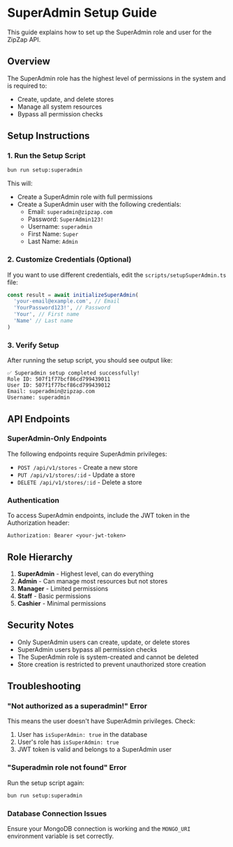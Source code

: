 # SuperAdmin Setup Guide

This guide explains how to set up the SuperAdmin role and user for the ZipZap API.

## Overview

The SuperAdmin role has the highest level of permissions in the system and is required to:

- Create, update, and delete stores
- Manage all system resources
- Bypass all permission checks

## Setup Instructions

### 1. Run the Setup Script

```bash
bun run setup:superadmin
```

This will:

- Create a SuperAdmin role with full permissions
- Create a SuperAdmin user with the following credentials:
  - Email: `superadmin@zipzap.com`
  - Password: `SuperAdmin123!`
  - Username: `superadmin`
  - First Name: `Super`
  - Last Name: `Admin`

### 2. Customize Credentials (Optional)

If you want to use different credentials, edit the `scripts/setupSuperAdmin.ts` file:

```typescript
const result = await initializeSuperAdmin(
  'your-email@example.com', // Email
  'YourPassword123!', // Password
  'Your', // First name
  'Name' // Last name
)
```

### 3. Verify Setup

After running the setup script, you should see output like:

```
✅ Superadmin setup completed successfully!
Role ID: 507f1f77bcf86cd799439011
User ID: 507f1f77bcf86cd799439012
Email: superadmin@zipzap.com
Username: superadmin
```

## API Endpoints

### SuperAdmin-Only Endpoints

The following endpoints require SuperAdmin privileges:

- `POST /api/v1/stores` - Create a new store
- `PUT /api/v1/stores/:id` - Update a store
- `DELETE /api/v1/stores/:id` - Delete a store

### Authentication

To access SuperAdmin endpoints, include the JWT token in the Authorization header:

```
Authorization: Bearer <your-jwt-token>
```

## Role Hierarchy

1. **SuperAdmin** - Highest level, can do everything
2. **Admin** - Can manage most resources but not stores
3. **Manager** - Limited permissions
4. **Staff** - Basic permissions
5. **Cashier** - Minimal permissions

## Security Notes

- Only SuperAdmin users can create, update, or delete stores
- SuperAdmin users bypass all permission checks
- The SuperAdmin role is system-created and cannot be deleted
- Store creation is restricted to prevent unauthorized store creation

## Troubleshooting

### "Not authorized as a superadmin!" Error

This means the user doesn't have SuperAdmin privileges. Check:

1. User has `isSuperAdmin: true` in the database
2. User's role has `isSuperAdmin: true`
3. JWT token is valid and belongs to a SuperAdmin user

### "Superadmin role not found" Error

Run the setup script again:

```bash
bun run setup:superadmin
```

### Database Connection Issues

Ensure your MongoDB connection is working and the `MONGO_URI` environment variable is set correctly.
